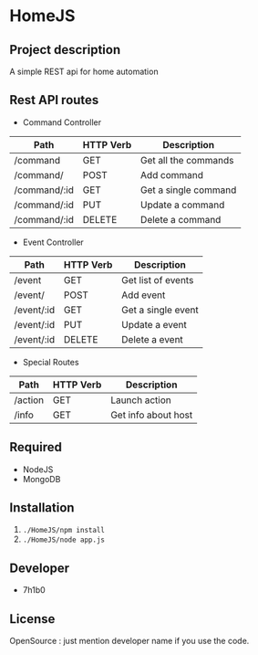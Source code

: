 HomeJS
=====================

## Project description

A simple REST api for home automation


## Rest API routes

* Command Controller

| Path            | HTTP Verb | Description                 
|-----------------|-----------|-----------------------------
| /command        | GET 	  | Get all the commands     
| /command/       | POST      | Add command     
| /command/:id    | GET       | Get a single command           
| /command/:id    | PUT       | Update a command   
| /command/:id    | DELETE    | Delete a command

* Event Controller

| Path            | HTTP Verb | Description                 
|-----------------|-----------|-----------------------------
| /event          | GET 	  | Get list of events  
| /event/         | POST      | Add event     
| /event/:id      | GET       | Get a single event           
| /event/:id      | PUT       | Update a event   
| /event/:id      | DELETE    | Delete a event

* Special Routes

| Path            | HTTP Verb | Description                 
|-----------------|-----------|-----------------------------
| /action	      | GET 	  | Launch action
| /info		      | GET 	  | Get info about host


## Required

* NodeJS
* MongoDB

## Installation

1. ```./HomeJS/npm install ```
2. ```./HomeJS/node app.js ```


## Developer

* 7h1b0


## License

OpenSource : just mention developer name if you use the code.